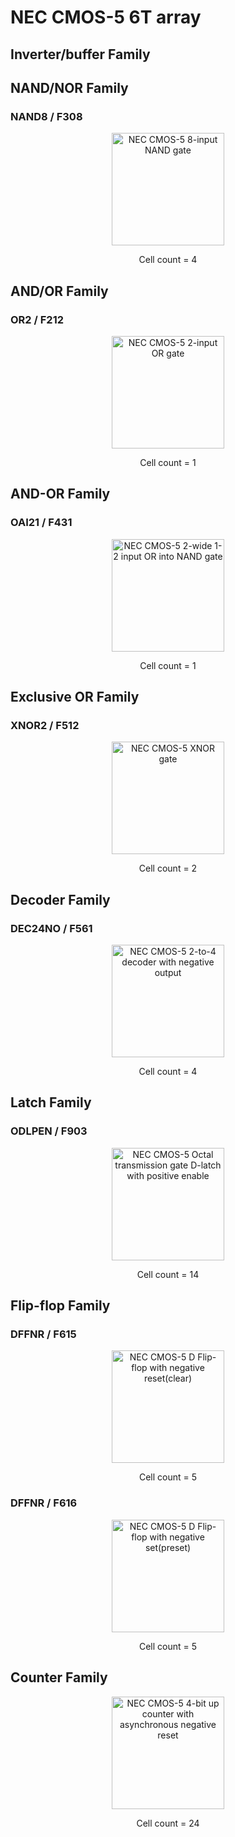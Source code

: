 # NEC CMOS-5 6T array
## Inverter/buffer Family
## NAND/NOR Family
### NAND8 / F308
<p align=center><img alt="NEC CMOS-5 8-input NAND gate" src="./assets_nec_cmos5/S1990_NAND8.png" height="auto" width="180"></p>
<p align=center>Cell count = 4</p>

## AND/OR Family
### OR2 / F212
<p align=center><img alt="NEC CMOS-5 2-input OR gate" src="./assets_nec_cmos5/S1990_OR2.png" height="auto" width="180"></p>
<p align=center>Cell count = 1</p>

## AND-OR Family
### OAI21 / F431
<p align=center><img alt="NEC CMOS-5 2-wide 1-2 input OR into NAND gate" src="./assets_nec_cmos5/S1990_OAI21.png" height="auto" width="180"></p>
<p align=center>Cell count = 1</p>

## Exclusive OR Family
### XNOR2 / F512
<p align=center><img alt="NEC CMOS-5 XNOR gate" src="./assets_nec_cmos5/S1990_XNOR2.png" height="auto" width="180"></p>
<p align=center>Cell count = 2</p>

## Decoder Family
### DEC24NO / F561
<p align=center><img alt="NEC CMOS-5 2-to-4 decoder with negative output" src="./assets_nec_cmos5/S1990_DEC24NO.png" height="auto" width="180"></p>
<p align=center>Cell count = 4</p>

## Latch Family
### ODLPEN / F903
<p align=center><img alt="NEC CMOS-5 Octal transmission gate D-latch with positive enable" src="./assets_nec_cmos5/S1990_ODLPEN.png" height="auto" width="180"></p>
<p align=center>Cell count = 14</p>

## Flip-flop Family
### DFFNR / F615
<p align=center><img alt="NEC CMOS-5 D Flip-flop with negative reset(clear)" src="./assets_nec_cmos5/S1990_DFFNR.jpg" height="auto" width="180"></p>
<p align=center>Cell count = 5</p>

### DFFNR / F616
<p align=center><img alt="NEC CMOS-5 D Flip-flop with negative set(preset)" src="./assets_nec_cmos5/S1990_DFFNS.jpg" height="auto" width="180"></p>
<p align=center>Cell count = 5</p>

## Counter Family
<p align=center><img alt="NEC CMOS-5 4-bit up counter with asynchronous negative reset" src="./assets_nec_cmos5/S1990_UPCNTR4NR.png" height="auto" width="180"></p>
<p align=center>Cell count = 24</p>